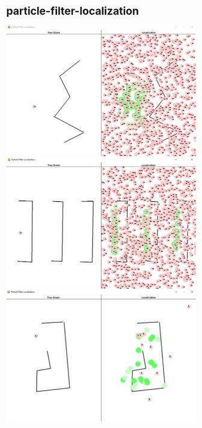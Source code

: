 ﻿# particle-filter-localization
![progress 1](https://github.com/nikhil-kamath/particle-filter-localization/blob/main/progress_pictures/wall_similarities_1.png)
![progress 2](https://github.com/nikhil-kamath/particle-filter-localization/blob/main/progress_pictures/wall_similarities_2.png)
![progress 3](https://github.com/nikhil-kamath/particle-filter-localization/blob/main/progress_pictures/redistribution_1.png)
